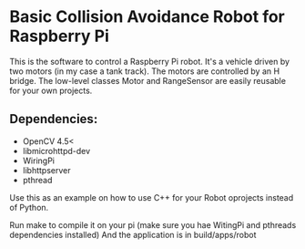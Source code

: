 # Basic Collision Avoidance Robot for Raspberry Pi

This is the software to control a Raspberry Pi robot.
It's a vehicle driven by two motors (in my case a tank track). The motors are controlled by an H bridge.
The low-level classes Motor and RangeSensor are easily reusable for your own projects.

## Dependencies:
- OpenCV 4.5< 
- libmicrohttpd-dev
- WiringPi 
- libhttpserver
- pthread 

Use this as an example on how to use C++ for your Robot oprojects instead of Python.

Run make to compile it on your pi (make sure you hae WitingPi and pthreads dependencies installed)
And the application is in build/apps/robot
